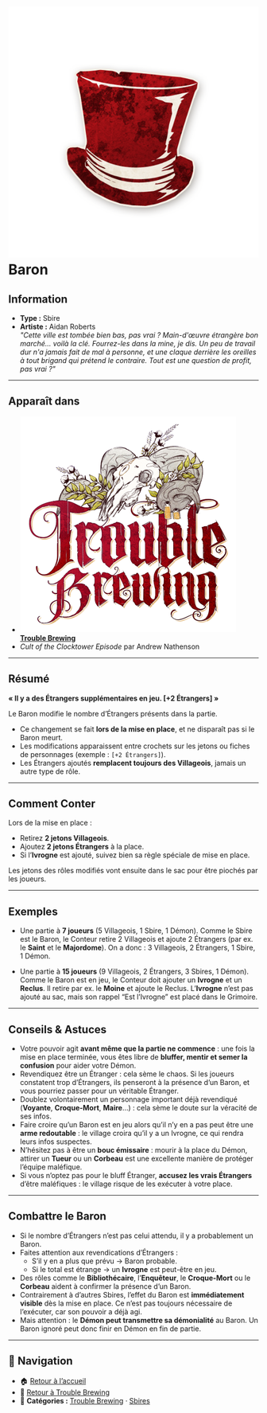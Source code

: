 # ![Baron](../images/Icon_baron.png) Baron

## Information
- **Type :** Sbire  
- **Artiste :** Aidan Roberts  
*"Cette ville est tombée bien bas, pas vrai ? Main-d'œuvre étrangère bon marché… voilà la clé. Fourrez-les dans la mine, je dis. Un peu de travail dur n'a jamais fait de mal à personne, et une claque derrière les oreilles à tout brigand qui prétend le contraire. Tout est une question de profit, pas vrai ?"*

---

## Apparaît dans
- ![Trouble Brewing](../images/logo_trouble_brewing.png) [**Trouble Brewing**](../trouble_brewing.md)  
- *Cult of the Clocktower Episode* par Andrew Nathenson  

---

## Résumé
**« Il y a des Étrangers supplémentaires en jeu. [+2 Étrangers] »**

Le Baron modifie le nombre d’Étrangers présents dans la partie.  

- Ce changement se fait **lors de la mise en place**, et ne disparaît pas si le Baron meurt.  
- Les modifications apparaissent entre crochets sur les jetons ou fiches de personnages (exemple : `[+2 Étrangers]`).  
- Les Étrangers ajoutés **remplacent toujours des Villageois**, jamais un autre type de rôle.  

---

## Comment Conter
Lors de la mise en place :  
- Retirez **2 jetons Villageois**.  
- Ajoutez **2 jetons Étrangers** à la place.  
- Si l’**Ivrogne** est ajouté, suivez bien sa règle spéciale de mise en place.  

Les jetons des rôles modifiés vont ensuite dans le sac pour être piochés par les joueurs.  

---

## Exemples
- Une partie à **7 joueurs** (5 Villageois, 1 Sbire, 1 Démon). Comme le Sbire est le Baron, le Conteur retire 2 Villageois et ajoute 2 Étrangers (par ex. le **Saint** et le **Majordome**). On a donc : 3 Villageois, 2 Étrangers, 1 Sbire, 1 Démon.  

- Une partie à **15 joueurs** (9 Villageois, 2 Étrangers, 3 Sbires, 1 Démon). Comme le Baron est en jeu, le Conteur doit ajouter un **Ivrogne** et un **Reclus**. Il retire par ex. le **Moine** et ajoute le Reclus. L’**Ivrogne** n’est pas ajouté au sac, mais son rappel “Est l’Ivrogne” est placé dans le Grimoire.  

---

## Conseils & Astuces
- Votre pouvoir agit **avant même que la partie ne commence** : une fois la mise en place terminée, vous êtes libre de **bluffer, mentir et semer la confusion** pour aider votre Démon.  
- Revendiquez être un Étranger : cela sème le chaos. Si les joueurs constatent trop d’Étrangers, ils penseront à la présence d’un Baron, et vous pourriez passer pour un véritable Étranger.  
- Doublez volontairement un personnage important déjà revendiqué (**Voyante**, **Croque-Mort**, **Maire**…) : cela sème le doute sur la véracité de ses infos.  
- Faire croire qu’un Baron est en jeu alors qu’il n’y en a pas peut être une **arme redoutable** : le village croira qu’il y a un Ivrogne, ce qui rendra leurs infos suspectes.  
- N’hésitez pas à être un **bouc émissaire** : mourir à la place du Démon, attirer un **Tueur** ou un **Corbeau** est une excellente manière de protéger l’équipe maléfique.  
- Si vous n’optez pas pour le bluff Étranger, **accusez les vrais Étrangers** d’être maléfiques : le village risque de les exécuter à votre place.  

---

## Combattre le Baron
- Si le nombre d’Étrangers n’est pas celui attendu, il y a probablement un Baron.  
- Faites attention aux revendications d’Étrangers :  
  - S’il y en a plus que prévu → Baron probable.  
  - Si le total est étrange → un **Ivrogne** est peut-être en jeu.  
- Des rôles comme le **Bibliothécaire**, l’**Enquêteur**, le **Croque-Mort** ou le **Corbeau** aident à confirmer la présence d’un Baron.  
- Contrairement à d’autres Sbires, l’effet du Baron est **immédiatement visible** dès la mise en place. Ce n’est pas toujours nécessaire de l’exécuter, car son pouvoir a déjà agi.  
- Mais attention : le **Démon peut transmettre sa démonialité** au Baron. Un Baron ignoré peut donc finir en Démon en fin de partie.  

---

## 📂 Navigation
- 🏠 [Retour à l’accueil](/botc-fr-bambi/)  
- 🍺 [Retour à Trouble Brewing](../trouble_brewing.md)  
- 📂 **Catégories :** [Trouble Brewing](../trouble_brewing.md) · [Sbires](../minions.md)  
